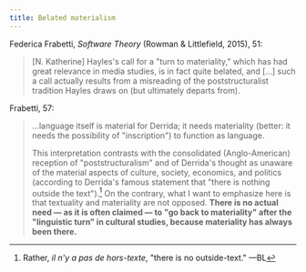 ```yaml
---
title: Belated materialism
---
```


Federica Frabetti, *Software Theory* (Rowman & Littlefield, 2015), 51:

> [N. Katherine] Hayles's call for a "turn to materiality," which has had great relevance in media studies, is in fact quite belated, and [...] such a call actually results from a misreading of the poststructuralist tradition Hayles draws on (but ultimately departs from).

Frabetti, 57:

> ...language itself is material for Derrida; it needs materiality (better: it needs the possibility of "inscription") to function as language.
> 
> This interpretation contrasts with the consolidated (Anglo-American) reception of "poststructuralism" and of Derrida's thought as unaware of the material aspects of culture, society, economics, and politics (according to Derrida's famous statement that "there is nothing outside the text").[^hors-texte] On the contrary, what I want to emphasize here is that textuality and materiality are not opposed. **There is no actual need — as it is often claimed — to "go back to materiality" after the "linguistic turn" in cultural studies, because materiality has always been there.**

[^hors-texte]: Rather, *il n'y a pas de hors-texte*, "there is no outside-text." —BL

